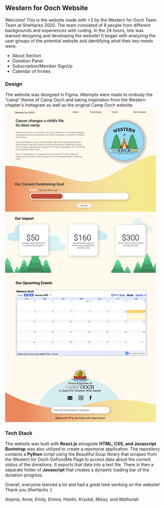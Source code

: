 
## Western for Ooch Website
Welcome! This is the website made with <3 by the Western for Ooch Team Team at SheHacks 2020.
The team consisted of 8 people from different backgrounds and experiences with coding. In the 24 hours, lots was
learned designing and developing the website! 
It began with analyzing the user groups of the potential website and identifying what their key needs were: 
* About Section
* Donation Panel
* Subscription/Member SignUp
* Calendar of Invites

### Design 
The website was designed in Figma. Attempts were made to embody the “camp” theme of Camp Ooch and taking inspiration from the 
Western chapter’s Instagram as well as the original Camp Ooch website.
![Figma Design](https://github.com/hanlinc27/Western-for-Ooch-Website/blob/master/MacBook%20Pro%20-%201.png?raw=true)

### Tech Stack
The website was built with **React.js** alongside **HTML, CSS, and Javascript** **Bootstrap** was also utilized to create a reponsive application.
The repository contains a **Python** script using the Beautiful Soup library that scrapes from the Western for Ooch GoFundMe Page to access data about the current status of the donations. It exports that data into a text file. There is then a separate folder of  **Javascript** that creates a dynamic loading bar of the donation progress.

Overall, everyone learned a lot and had a great time working on the website! Thank you SheHacks :) 

_Anjana, Anne, Emily, Emma, Hanlin, Krystal, Maisy,  and Mathurah_
